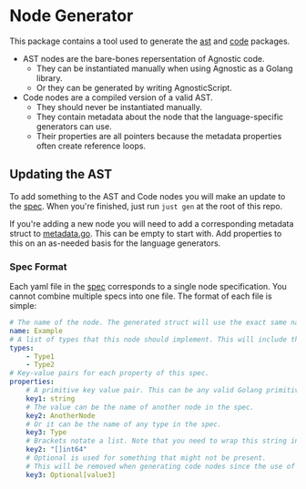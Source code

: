 # Node Generator

This package contains a tool used to generate the [ast](../../ast) and [code](../../code) packages.

- AST nodes are the bare-bones repersentation of Agnostic code.
    - They can be instantiated manually when using Agnostic as a Golang library.
    - Or they can be generated by writing AgnosticScript.
- Code nodes are a compiled version of a valid AST.
    - They should never be instantiated manually.
    - They contain metadata about the node that the language-specific generators can use.
    - Their properties are all pointers because the metadata properties often create reference loops.

## Updating the AST

To add something to the AST and Code nodes you will make an update to the [spec](./spec). When you're finished, just run `just gen` at the root of this repo.

If you're adding a new node you will need to add a corresponding metadata struct to [metadata.go](../../code/metadata.go). This can be empty to start with. Add properties to this on an as-needed basis for the language generators.

### Spec Format

Each yaml file in the [spec](./spec) corresponds to a single node specification. You cannot combine multiple specs into one file. The format of each file is simple:

```yaml
# The name of the node. The generated struct will use the exact same name.
name: Example
# A list of types that this node should implement. This will include this node in the mapper for each type.
types:
    - Type1
    - Type2
# Key-value pairs for each property of this spec.
properties:
    # A primitive key value pair. This can be any valid Golang primitive.
    key1: string
    # The value can be the name of another node in the spec.
    key2: AnotherNode
    # Or it can be the name of any type in the spec.
    key3: Type
    # Brackets notate a list. Note that you need to wrap this string in quotations to prevent YAML from misparsing it.
    key2: "[]int64"
    # Optional is used for something that might not be present.
    # This will be removed when generating code nodes since the use of pointers make them unnecessary.
    key3: Optional[value3]
```
